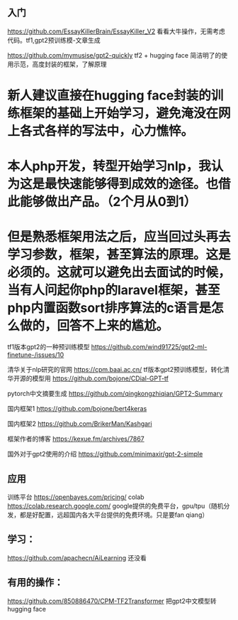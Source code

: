 ## 入门

https://github.com/EssayKillerBrain/EssayKiller_V2  看看大牛操作，无需考虑代码。tf1,gpt2预训练模-文章生成

https://github.com/mymusise/gpt2-quickly    tf2 + hugging face 简洁明了的使用示范，高度封装的框架，了解原理

# 新人建议直接在hugging face封装的训练框架的基础上开始学习，避免淹没在网上各式各样的写法中，心力憔悴。
# 本人php开发，转型开始学习nlp，我认为这是最快速能够得到成效的途径。也借此能够做出产品。（2个月从0到1）
# 但是熟悉框架用法之后，应当回过头再去学习参数，框架，甚至算法的原理。这是必须的。这就可以避免出去面试的时候，当有人问起你php的laravel框架，甚至php内置函数sort排序算法的c语言是怎么做的，回答不上来的尴尬。

tf1版本gpt2的一种预训练模型
https://github.com/wind91725/gpt2-ml-finetune-/issues/10

清华关于nlp研究的官网
https://cpm.baai.ac.cn/
tf版本gpt2预训练模型，转化清华开源的模型用
https://github.com/bojone/CDial-GPT-tf

pytorch中文摘要生成
https://github.com/qingkongzhiqian/GPT2-Summary

国内框架1
https://github.com/bojone/bert4keras

国内框架2
https://github.com/BrikerMan/Kashgari

框架作者的博客
https://kexue.fm/archives/7867

国外对于gpt2使用的介绍
https://github.com/minimaxir/gpt-2-simple


## 应用

训练平台
https://openbayes.com/pricing/
colab
https://colab.research.google.com/ google提供的免费平台，gpu/tpu（随机分发，都是好配置，远超国内各大平台提供的免费环境。只是要fan qiang）

## 学习：
https://github.com/apachecn/AiLearning  还没看

## 有用的操作：
https://github.com/850886470/CPM-TF2Transformer  把gpt2中文模型转hugging face
